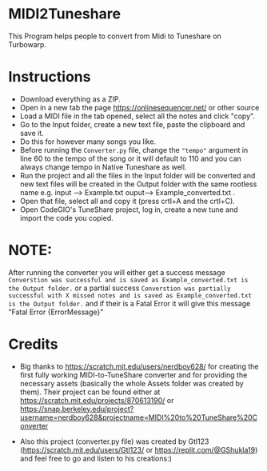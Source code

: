 # MIDI2Tuneshare
This Program helps people to convert from Midi to Tuneshare on Turbowarp.


 # Instructions

- Download everything as a ZIP.
- Open in a new tab the page https://onlinesequencer.net/ or other source 
- Load a MIDI file in the tab opened, select all the notes and click "copy".
- Go to the Input folder, create a new text file, paste the clipboard and save it.
- Do this for however many songs you like.
- Before running the `Converter.py` file, change the `"tempo"` argument in line 60 to the tempo of the song  or it will default to 110 and you can always change tempo in Native Tuneshare as well.
- Run the project and all the files in the Input folder will be converted and new text files will be created in the Output folder with the same rootless name e.g. input --> Example.txt ouput--> Example_converted.txt .
- Open that file, select all and copy it (press crtl+A and the crtl+C).
- Open CodeGIO's TuneShare project, log in, create a new tune and import the code you copied.
# NOTE: 
After running the converter you will either get a success message  `Converstion was successful and is saved as Example_converted.txt is the Output folder.` or a partial success `Converstion was partially successful with X missed notes and is saved as Example_converted.txt is the Output folder.` and if their is a Fatal Error it will give this message "Fatal Error {ErrorMessage}"

# Credits

- Big thanks to https://scratch.mit.edu/users/nerdboy628/ for creating the first fully working MIDI-to-TuneShare converter and for providing the necessary assets (basically the whole Assets folder was created by them). Their project can be found either at https://scratch.mit.edu/projects/870613190/ or https://snap.berkeley.edu/project?username=nerdboy628&projectname=MIDI%20to%20TuneShare%20Converter

- Also this project (converter.py file) was created by Gtl123 (https://scratch.mit.edu/users/Gtl123/ or https://replit.com/@GShukla19) and feel free to go and listen to his creations:)
